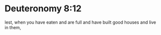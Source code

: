 # Deuteronomy 8:12

lest, when you have eaten and are full and have built good houses and live in them,
